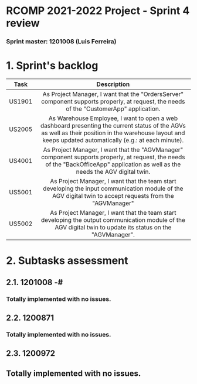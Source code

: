 RCOMP 2021-2022 Project - Sprint 4 review
=========================================
### Sprint master: 1201008 (Luis Ferreira) ###

# 1. Sprint's backlog #
| Task | Description |
| :---: | :---: |
|US1901 | As Project Manager, I want that the "OrdersServer" component supports properly, at request, the needs of the "CustomerApp" application.|
|US2005 | As Warehouse Employee, I want to open a web dashboard presenting the current status of the AGVs as well as their position in the warehouse layout and keeps updated automatically (e.g.: at each minute).|
|US4001 | As Project Manager, I want that the "AGVManager" component supports properly, at request, the needs of the "BackOfficeApp" application as well as the needs the AGV digital twin.|
|US5001 | As Project Manager, I want that the team start developing the input communication module of the AGV digital twin to accept requests from the "AGVManager"|
|US5002 |As Project Manager, I want that the team start developing the output communication module of the AGV digital twin to update its status on the "AGVManager".|

# 2. Subtasks assessment #

## 2.1. 1201008 -#
### Totally implemented with no issues. ###

## 2.2. 1200871   #
### Totally implemented with no issues. ###

## 2.3. 1200972 #
## Totally implemented with no issues.



